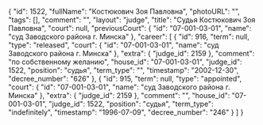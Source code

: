 {
    "id": 1522,
    "fullName": "Костюкович Зоя Павловна",
    "photoURL": "",
    "tags": [],
    "comment": "",
    "layout": "judge",
    "title": "Судья Костюкович Зоя Павловна",
    "court": null,
    "previousCourt": {
        "id": "07-001-03-01",
        "name": "суд Заводского района г. Минска"
    },
    "career": [
        {
            "id": 916,
            "term": null,
            "type": "released",
            "court": {
                "id": "07-001-03-01",
                "name": "суд Заводского района г. Минска"
            },
            "extra": {
                "judge_id": 2159
            },
            "comment": "по собственному желанию",
            "house_id": "07-001-03-01",
            "judge_id": 1522,
            "position": "судья",
            "term_type": "",
            "timestamp": "2002-12-30",
            "decree_number": "626"
        },
        {
            "id": 915,
            "term": null,
            "type": "appointed",
            "court": {
                "id": "07-001-03-01",
                "name": "суд Заводского района г. Минска"
            },
            "extra": {
                "judge_id": 2159
            },
            "comment": "",
            "house_id": "07-001-03-01",
            "judge_id": 1522,
            "position": "судья",
            "term_type": "indefinitely",
            "timestamp": "1996-07-09",
            "decree_number": "246"
        }
    ]
}